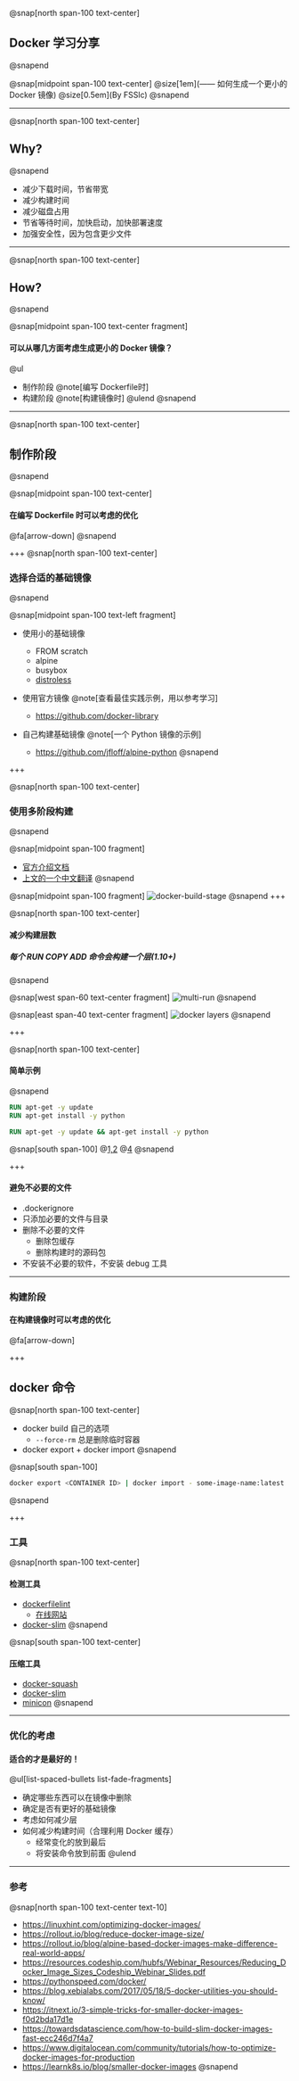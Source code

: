 @snap[north span-100 text-center]
## Docker 学习分享
@snapend

@snap[midpoint span-100 text-center]
@size[1em](—— 如何生成一个更小的 Docker 镜像)
@size[0.5em](By FSSlc)
@snapend

---

@snap[north span-100 text-center]
## Why?
@snapend

- 减少下载时间，节省带宽
- 减少构建时间
- 减少磁盘占用
- 节省等待时间，加快启动，加快部署速度
- 加强安全性，因为包含更少文件

--- 

@snap[north span-100 text-center]
## How?
@snapend

@snap[midpoint span-100 text-center fragment]
#### 可以从哪几方面考虑生成更小的 Docker 镜像？

@ul
- 制作阶段 @note[编写 Dockerfile时]
- 构建阶段 @note[构建镜像时]
@ulend
@snapend

---

@snap[north span-100 text-center]
## 制作阶段
@snapend

@snap[midpoint span-100 text-center]
#### 在编写 Dockerfile 时可以考虑的优化

@fa[arrow-down]
@snapend

+++
@snap[north span-100 text-center]
### 选择合适的基础镜像
@snapend

@snap[midpoint span-100 text-left fragment]
- 使用小的基础镜像
    - FROM scratch
    - alpine
    - busybox
    - [distroless](https://github.com/GoogleContainerTools/distroless)

- 使用官方镜像 @note[查看最佳实践示例，用以参考学习]
    - https://github.com/docker-library

- 自己构建基础镜像 @note[一个 Python 镜像的示例]
    - https://github.com/jfloff/alpine-python
@snapend

+++

@snap[north span-100 text-center]
### 使用多阶段构建
@snapend

@snap[midpoint span-100 fragment]
- [官方介绍文档](https://docs.docker.com/develop/develop-images/multistage-build/)
- [上文的一个中文翻译](https://linux.cn/article-9133-1.html)
@snapend

@snap[midpoint span-100 fragment]
![docker-build-stage](assets/img/docker-build-stage.gif)
@snapend
+++ 

@snap[north span-100 text-center]
#### 减少构建层数 
##### 每个 RUN COPY ADD 命令会构建一个层(1.10+)
@snapend

@snap[west span-60 text-center fragment]
![multi-run](assets/img/multi-run.gif)
@snapend 

@snap[east span-40 text-center fragment]
![docker layers](assets/img/docker-filesystems-multilayer.png)
@snapend

+++

@snap[north span-100 text-center]
#### 简单示例
@snapend

```dockerfile zoom-50
RUN apt-get -y update
RUN apt-get install -y python

RUN apt-get -y update && apt-get install -y python
```

@snap[south span-100]
@[1,2](多个RUN)
@[4](一行命令)
@snapend

+++ 

#### 避免不必要的文件

- .dockerignore
- 只添加必要的文件与目录
- 删除不必要的文件
    - 删除包缓存
    - 删除构建时的源码包
- 不安装不必要的软件，不安装 debug 工具

--- 

### 构建阶段

#### 在构建镜像时可以考虑的优化

@fa[arrow-down]

+++ 

## docker 命令

@snap[north span-100 text-center]
- docker build 自己的选项
    - `--force-rm` 总是删除临时容器
- docker export + docker import
@snapend

@snap[south span-100]
```bash zoom-50
docker export <CONTAINER ID> | docker import - some-image-name:latest
```
@snapend

+++

### 工具

@snap[north span-100 text-center]
#### 检测工具
- [dockerfilelint](https://github.com/replicatedhq/dockerfilelint)
  - [在线网站](https://www.fromlatest.io) 
- [docker-slim](https://github.com/docker-slim/docker-slim)
@snapend

@snap[south span-100 text-center]
#### 压缩工具
- [docker-squash](https://github.com/goldmann/docker-squash)
- [docker-slim](https://github.com/docker-slim/docker-slim)
- [minicon](https://github.com/grycap/minicon)
@snapend

---

### 优化的考虑

#### **适合的才是最好的！**

@ul[list-spaced-bullets list-fade-fragments]
- 确定哪些东西可以在镜像中删除
- 确定是否有更好的基础镜像
- 考虑如何减少层
- 如何减少构建时间（合理利用 Docker 缓存）
    - 经常变化的放到最后
    - 将安装命令放到前面
@ulend

--- 

### 参考

@snap[north span-100 text-center text-10]
- https://linuxhint.com/optimizing-docker-images/
- https://rollout.io/blog/reduce-docker-image-size/
- https://rollout.io/blog/alpine-based-docker-images-make-difference-real-world-apps/
- https://resources.codeship.com/hubfs/Webinar_Resources/Reducing_Docker_Image_Sizes_Codeship_Webinar_Slides.pdf
- https://pythonspeed.com/docker/
- https://blog.xebialabs.com/2017/05/18/5-docker-utilities-you-should-know/
- https://itnext.io/3-simple-tricks-for-smaller-docker-images-f0d2bda17d1e
- https://towardsdatascience.com/how-to-build-slim-docker-images-fast-ecc246d7f4a7
- https://www.digitalocean.com/community/tutorials/how-to-optimize-docker-images-for-production
- https://learnk8s.io/blog/smaller-docker-images
@snapend